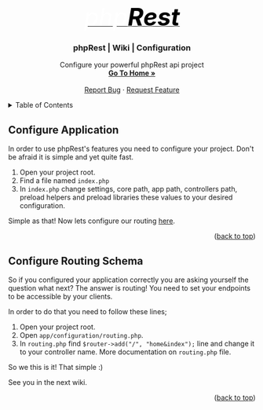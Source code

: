 <div id="top"></div>

<div align="center">
  <a href="https://github.com/devsimsek/phpRest">
    <i style="font-size: 350%;color: white;-webkit-font-smoothing: antialiased;">php<b style="color: black;text-shadow: #fff 0 0 5px;">Rest</b></i>
  </a>

<h3 align="center">phpRest | Wiki | Configuration</h3>

  <p align="center">
    Configure your powerful phpRest api project
    <br />
    <a href="https://github.com/devsimsek/phpRest"><strong>Go To Home »</strong></a>
    <br />
    <br />
    <a href="https://github.com/devsimsek/phpRest/issues">Report Bug</a>
    ·
    <a href="https://github.com/devsimsek/phpRest/issues">Request Feature</a>
  </p>
</div>

<!-- TABLE OF CONTENTS -->
<details>
  <summary>Table of Contents</summary>
  <ol>
    <li><a href="#configure-application">Configure Application</a></li>
    <li><a href="#configure-routing-schema">Configure Routing Schema</a></li>
  </ol>
</details>

<!-- Configure Application -->

## Configure Application

In order to use phpRest's features you need to configure your project. Don't be afraid it is simple and yet quite fast.

1. Open your project root.
2. Find a file named `index.php`
3. In `index.php` change settings, core path, app path, controllers path, preload helpers and preload libraries these
   values to your desired configuration.

Simple as that! Now lets configure our routing [here](#configure-routing-schema).

<p align="right">(<a href="#top">back to top</a>)</p>

## Configure Routing Schema

So if you configured your application correctly you are asking yourself the question what next? The answer is routing!
You need to set your endpoints to be accessible by your clients.

In order to do that you need to follow these lines;

1. Open your project root.
2. Open `app/configuration/routing.php`.
3. In `routing.php` find `$router->add("/", "home&index");` line and change it to your controller name. More
   documentation on `routing.php` file.

So we this is it! That simple :)

See you in the next wiki.

<p align="right">(<a href="#top">back to top</a>)</p>